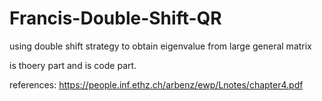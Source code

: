 # Francis-Double-Shift-QR

using double shift strategy to obtain eigenvalue from large general matrix

 is thoery part and is code part.

references:
https://people.inf.ethz.ch/arbenz/ewp/Lnotes/chapter4.pdf
